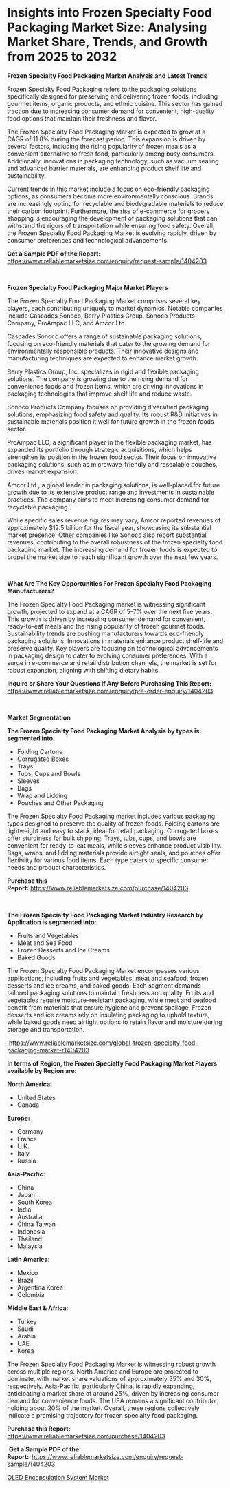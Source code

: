 <p><h1>Insights into Frozen Specialty Food Packaging Market Size: Analysing Market Share, Trends, and Growth from 2025 to 2032</h1></p><p><strong>Frozen Specialty Food Packaging Market Analysis and Latest Trends</strong></p>
<p><p>Frozen Specialty Food Packaging refers to the packaging solutions specifically designed for preserving and delivering frozen foods, including gourmet items, organic products, and ethnic cuisine. This sector has gained traction due to increasing consumer demand for convenient, high-quality food options that maintain their freshness and flavor. </p><p>The Frozen Specialty Food Packaging Market is expected to grow at a CAGR of 11.8% during the forecast period. This expansion is driven by several factors, including the rising popularity of frozen meals as a convenient alternative to fresh food, particularly among busy consumers. Additionally, innovations in packaging technology, such as vacuum sealing and advanced barrier materials, are enhancing product shelf life and sustainability.</p><p>Current trends in this market include a focus on eco-friendly packaging options, as consumers become more environmentally conscious. Brands are increasingly opting for recyclable and biodegradable materials to reduce their carbon footprint. Furthermore, the rise of e-commerce for grocery shopping is encouraging the development of packaging solutions that can withstand the rigors of transportation while ensuring food safety. Overall, the Frozen Specialty Food Packaging Market is evolving rapidly, driven by consumer preferences and technological advancements.</p></p>
<p><strong>Get a Sample PDF of the Report:&nbsp;</strong> <a href="https://www.reliablemarketsize.com/enquiry/request-sample/1404203?utm_campaign=1991&utm_medium=2&utm_source=Github&utm_content=ia&utm_term=13012025&utm_id=frozen-specialty-food-packaging">https://www.reliablemarketsize.com/enquiry/request-sample/1404203</a></p>
<p>&nbsp;</p>
<p><strong>Frozen Specialty Food Packaging Major Market Players</strong></p>
<p><p>The Frozen Specialty Food Packaging Market comprises several key players, each contributing uniquely to market dynamics. Notable companies include Cascades Sonoco, Berry Plastics Group, Sonoco Products Company, ProAmpac LLC, and Amcor Ltd.</p><p>Cascades Sonoco offers a range of sustainable packaging solutions, focusing on eco-friendly materials that cater to the growing demand for environmentally responsible products. Their innovative designs and manufacturing techniques are expected to enhance market growth.</p><p>Berry Plastics Group, Inc. specializes in rigid and flexible packaging solutions. The company is growing due to the rising demand for convenience foods and frozen items, which are driving innovations in packaging technologies that improve shelf life and reduce waste.</p><p>Sonoco Products Company focuses on providing diversified packaging solutions, emphasizing food safety and quality. Its robust R&D initiatives in sustainable materials position it well for future growth in the frozen foods sector.</p><p>ProAmpac LLC, a significant player in the flexible packaging market, has expanded its portfolio through strategic acquisitions, which helps strengthen its position in the frozen food sector. Their focus on innovative packaging solutions, such as microwave-friendly and resealable pouches, drives market expansion.</p><p>Amcor Ltd., a global leader in packaging solutions, is well-placed for future growth due to its extensive product range and investments in sustainable practices. The company aims to meet increasing consumer demand for recyclable packaging.</p><p>While specific sales revenue figures may vary, Amcor reported revenues of approximately $12.5 billion for the fiscal year, showcasing its substantial market presence. Other companies like Sonoco also report substantial revenues, contributing to the overall robustness of the frozen specialty food packaging market. The increasing demand for frozen foods is expected to propel the market size to reach significant growth over the next few years.</p></p>
<p>&nbsp;</p>
<p><strong>What Are The Key Opportunities For Frozen Specialty Food Packaging Manufacturers?</strong></p>
<p><p>The Frozen Specialty Food Packaging market is witnessing significant growth, projected to expand at a CAGR of 5-7% over the next five years. This growth is driven by increasing consumer demand for convenient, ready-to-eat meals and the rising popularity of frozen gourmet foods. Sustainability trends are pushing manufacturers towards eco-friendly packaging solutions. Innovations in materials enhance product shelf-life and preserve quality. Key players are focusing on technological advancements in packaging design to cater to evolving consumer preferences. With a surge in e-commerce and retail distribution channels, the market is set for robust expansion, aligning with shifting dietary habits.</p></p>
<p><strong>Inquire or Share Your Questions If Any Before Purchasing This Report:</strong> <a href="https://www.reliablemarketsize.com/enquiry/pre-order-enquiry/1404203?utm_campaign=1991&utm_medium=2&utm_source=Github&utm_content=ia&utm_term=13012025&utm_id=frozen-specialty-food-packaging">https://www.reliablemarketsize.com/enquiry/pre-order-enquiry/1404203</a></p>
<p>&nbsp;</p>
<p><strong>Market Segmentation</strong></p>
<p><strong>The Frozen Specialty Food Packaging Market Analysis by types is segmented into:</strong></p>
<p><ul><li>Folding Cartons</li><li>Corrugated Boxes</li><li>Trays</li><li>Tubs, Cups and Bowls</li><li>Sleeves</li><li>Bags</li><li>Wrap and Lidding</li><li>Pouches and Other Packaging</li></ul></p>
<p><p>The Frozen Specialty Food Packaging market includes various packaging types designed to preserve the quality of frozen foods. Folding cartons are lightweight and easy to stack, ideal for retail packaging. Corrugated boxes offer sturdiness for bulk shipping. Trays, tubs, cups, and bowls are convenient for ready-to-eat meals, while sleeves enhance product visibility. Bags, wraps, and lidding materials provide airtight seals, and pouches offer flexibility for various food items. Each type caters to specific consumer needs and product characteristics.</p></p>
<p><strong>Purchase this Report:&nbsp;</strong><a href="https://www.reliablemarketsize.com/purchase/1404203?utm_campaign=1991&utm_medium=2&utm_source=Github&utm_content=ia&utm_term=13012025&utm_id=frozen-specialty-food-packaging">https://www.reliablemarketsize.com/purchase/1404203</a></p>
<p>&nbsp;</p>
<p><strong>The Frozen Specialty Food Packaging Market Industry Research by Application is segmented into:</strong></p>
<p><ul><li>Fruits and Vegetables</li><li>Meat and Sea Food</li><li>Frozen Desserts and Ice Creams</li><li>Baked Goods</li></ul></p>
<p><p>The Frozen Specialty Food Packaging Market encompasses various applications, including fruits and vegetables, meat and seafood, frozen desserts and ice creams, and baked goods. Each segment demands tailored packaging solutions to maintain freshness and quality. Fruits and vegetables require moisture-resistant packaging, while meat and seafood benefit from materials that ensure hygiene and prevent spoilage. Frozen desserts and ice creams rely on insulating packaging to uphold texture, while baked goods need airtight options to retain flavor and moisture during storage and transportation.</p></p>
<p><a href="https://www.reliablemarketsize.com/global-frozen-specialty-food-packaging-market-r1404203?utm_campaign=1991&utm_medium=2&utm_source=Github&utm_content=ia&utm_term=13012025&utm_id=frozen-specialty-food-packaging">&nbsp;https://www.reliablemarketsize.com/global-frozen-specialty-food-packaging-market-r1404203</a></p>
<p><strong>In terms of Region, the Frozen Specialty Food Packaging Market Players available by Region are:</strong></p>
<p>
    <p> <strong> North America: </strong>
        <ul>
            <li>United States</li>
            <li>Canada</li>
        </ul>
        </p> 
    <p> <strong> Europe: </strong>
        <ul>
            <li>Germany</li>
            <li>France</li>
            <li>U.K.</li>
            <li>Italy</li>
            <li>Russia</li>
        </ul>
        </p> 
    <p> <strong> Asia-Pacific: </strong>
        <ul>
            <li>China</li>
            <li>Japan</li>
            <li>South Korea</li>
            <li>India</li>
            <li>Australia</li>
            <li>China Taiwan</li>
            <li>Indonesia</li>
            <li>Thailand</li>
            <li>Malaysia</li>
        </ul>
        </p> 
    <p> <strong> Latin America: </strong>
        <ul>
            <li>Mexico</li>
            <li>Brazil</li>
            <li>Argentina Korea</li>
            <li>Colombia</li>
        </ul>
        </p> 
    <p> <strong> Middle East & Africa: </strong>
        <ul>
            <li>Turkey</li>
            <li>Saudi</li>
            <li>Arabia</li>
            <li>UAE</li>
            <li>Korea</li>
        </ul>
    </p>
    </p>
<p><p>The Frozen Specialty Food Packaging Market is witnessing robust growth across multiple regions. North America and Europe are projected to dominate, with market share valuations of approximately 35% and 30%, respectively. Asia-Pacific, particularly China, is rapidly expanding, anticipating a market share of around 25%, driven by increasing consumer demand for convenience foods. The USA remains a significant contributor, holding about 20% of the market. Overall, these regions collectively indicate a promising trajectory for frozen specialty food packaging.</p></p>
<p><strong>Purchase this Report: </strong><a href="https://www.reliablemarketsize.com/purchase/1404203?utm_campaign=1991&utm_medium=2&utm_source=Github&utm_content=ia&utm_term=13012025&utm_id=frozen-specialty-food-packaging">https://www.reliablemarketsize.com/purchase/1404203</a></p>
<p>&nbsp;<strong>Get a Sample PDF of the Report:&nbsp;&nbsp;</strong><a href="https://www.reliablemarketsize.com/enquiry/request-sample/1404203?utm_campaign=1991&utm_medium=2&utm_source=Github&utm_content=ia&utm_term=13012025&utm_id=frozen-specialty-food-packaging">https://www.reliablemarketsize.com/enquiry/request-sample/1404203</a></p>
<p><strong></strong></p>
<p><p><a href="https://github.com/YashRP12/Market-Research-Report-List-6/blob/main/oled-encapsulation-system-market.md?utm_campaign=1991&utm_medium=2&utm_source=Github&utm_content=ia&utm_term=13012025&utm_id=frozen-specialty-food-packaging">OLED Encapsulation System Market</a></p></p>